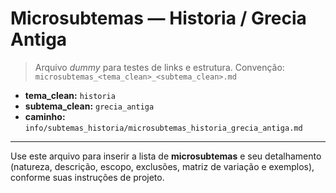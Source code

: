 # Microsubtemas — Historia / Grecia Antiga

> Arquivo *dummy* para testes de links e estrutura.
> Convenção: `microsubtemas_<tema_clean>_<subtema_clean>.md`

- **tema_clean:** `historia`
- **subtema_clean:** `grecia_antiga`
- **caminho:** `info/subtemas_historia/microsubtemas_historia_grecia_antiga.md`

---

Use este arquivo para inserir a lista de **microsubtemas** e seu detalhamento (natureza, descrição, escopo, exclusões, matriz de variação e exemplos), conforme suas instruções de projeto.

